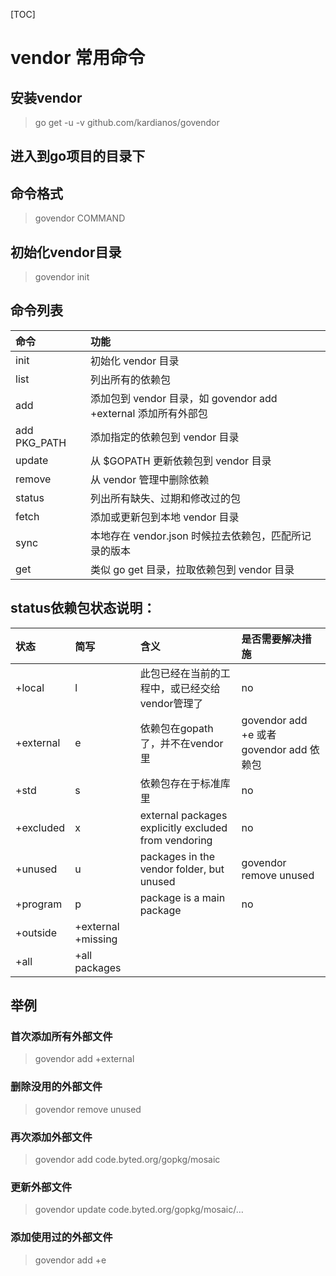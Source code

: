 [TOC] 
# vendor 常用命令  
## 安装vendor  
>go get -u -v github.com/kardianos/govendor 

## 进入到go项目的目录下  


## 命令格式  
>govendor COMMAND  


## 初始化vendor目录  
>govendor init  

## 命令列表 
|命令|功能|
|:---|:---|
|init|初始化 vendor 目录|
|list|列出所有的依赖包|
|add|添加包到 vendor 目录，如 govendor add +external 添加所有外部包|
|add PKG_PATH| 添加指定的依赖包到 vendor 目录|
|update|从 $GOPATH 更新依赖包到 vendor 目录|
|remove|从 vendor 管理中删除依赖|
|status|列出所有缺失、过期和修改过的包|
|fetch|添加或更新包到本地 vendor 目录|
|sync|本地存在 vendor.json 时候拉去依赖包，匹配所记录的版本|
|get|类似 go get 目录，拉取依赖包到 vendor 目录|  
## status依赖包状态说明：  
|状态|简写|含义|是否需要解决措施|
|:---|:---|:---|:---|
|+local|l|此包已经在当前的工程中，或已经交给vendor管理了|no|
|+external|e|依赖包在gopath了，并不在vendor里|govendor add +e 或者 govendor add 依赖包|
|+std|s|依赖包存在于标准库里|no|
|+excluded|x|external packages explicitly excluded from vendoring|no|
|+unused|u|packages in the vendor folder, but unused|govendor remove unused|
|+program|p|package is a main package|no|
|+outside|+external +missing|||
|+all|+all packages|||


## 举例  
### 首次添加所有外部文件  
>govendor add +external
### 删除没用的外部文件  
>govendor remove unused  
### 再次添加外部文件  
>govendor add code.byted.org/gopkg/mosaic 
### 更新外部文件  
>govendor update code.byted.org/gopkg/mosaic/…
### 添加使用过的外部文件
>govendor add +e